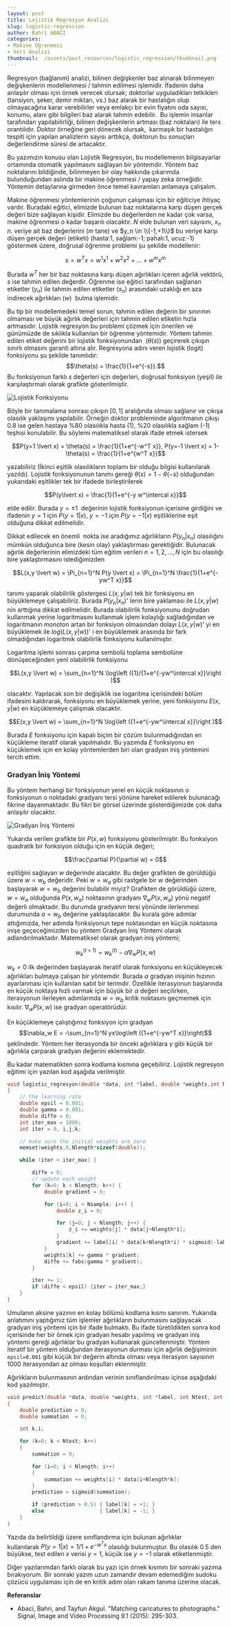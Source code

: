 ```yaml
---
layout: post
title: Lojistik Regresyon Analizi
slug: logistic-regression
author: Bahri ABACI
categories:
- Makine Öğrenmesi
- Veri Analizi
thumbnail:  /assets/post_resources/logistic_regression/thumbnail.png
---
```


Regresyon (bağlanım) analizi, bilinen değişkenler baz alınarak bilinmeyen değişkenlerin modellenmesi / tahmin edilmesi işlemidir.
İfadenin daha anlaşılır olması için örnek verecek olursak; doktorlar uyguladıkları tetkikleri (tansiyon, şeker, demir miktarı, vs.) baz alarak bir hastalığın olup olmayacağına karar verebilirler veya emlakçı bir evin fiyatını oda sayısı, konumu, alanı gibi bilgileri baz alarak tahmin edebilir.  Bu işlemin insanlar tarafından yapılabilirliği, bilinen değişkenlerin artması (baz noktaları) ile ters orantılıdır. Doktor örneğine geri dönecek olursak,  karmaşık bir hastalığın tespiti için yapılan analizlerin sayısı arttıkça, doktorun bu sonuçları değerlendirme süresi de artacaktır.  

<!--more-->
  
Bu yazımızın konusu olan Lojistik Regresyon, bu modellemenin bilgisayarlar ortamında otomatik yapılmasını sağlayan bir yöntemdir.
Yöntem baz noktalarını bildiğinde, bilinmeyen bir olay hakkında çıkarımda bulunduğundan aslında bir makine öğrenmesi / yapay zeka
örneğidir. Yöntemin detaylarına girmeden önce temel kavramları anlamaya çalışalım.  
  
Makine öğrenmesi yöntemlerinin çoğunun çalışması için bir eğiticiye ihtiyaç vardır. Buradaki eğitici, elimizde bulunan baz noktalarına karşı düşen gerçek değeri bize sağlayan kişidir. Elimizde bu değerlerden ne kadar çok varsa, makine öğrenmesi o kadar başarılı olacaktır. $N$ elde bulunan veri sayısını, $x_n$ $n$. veriye ait baz değerlerini ($m$ tane) ve $y_n \in \\{-1,+1\\}$ bu veriye karşı düşen gerçek değeri (etiketi) (hasta:1, sağlam:-1; pahalı:1, ucuz:-1) göstermek üzere, doğrusal öğrenme problemi şu şekilde modellenir: 

$$s=w^T x = w^1x^1+w^2x^2+...+w^mx^m$$

Burada $w^T$ her bir baz noktasına karşı düşen ağırlıkları içeren ağırlık vektörü, $s$ ise tahmin edilen değerdir. Öğrenme ise eğitici tarafından sağlanan etiketler ($y_n$) ile tahmin edilen etiketler ($s_n$) arasındaki uzaklığı en aza indirecek
ağırlıkları ($w$)  bulma işlemidir.
  
Bu tip bir modellemedeki temel sorun, tahmin edilen değerin bir sınırının olmaması ve büyük ağırlık değerleri için tahmin edilen etiketin hızla artmasıdır. Lojistik regresyon bu problemi çözmek için önerilen ve günümüzde de sıklıkla kullanılan bir öğrenme yöntemidir. Yöntem tahmin edilen etiket değerini bir lojistik fonksiyonundan  ($\theta(s)$) geçirerek çıkışın sınırlı olmasını garanti altına alır. Regresyona adını veren lojistik (logit) fonksiyonu şu şekilde tanımlıdır: $$\theta(s) = \frac{1}{1+e^{-s}}.$$ Bu fonksiyonun farklı $s$ değerleri için değerleri, doğrusal fonksiyon (yeşil) ile karşılaştırmalı olarak grafikte gösterilmiştir.  
  
![Lojistik Fonksiyonu][logistic]
  
Böyle bir tanımalama sonrası çıkışın $\left[0,1\right]$ aralığında olması sağlanır ve çıkışa olasılık yaklaşımı yapılabilir. Örneğin doktor probleminde algoritmanın çıkışı 0.8 ise gelen hastaya %80 olasılıkla hasta (1), %20 olasılıkla sağlam (-1) teşhisi konulabilir. Bu söylemi matematiksel olarak ifade etmek istersek 

$$P(y=1 \lvert x) = \theta(s) = \frac{1}{1+e^{-w^T x}}, P(y=-1 \lvert x) = 1-\theta(s) = \frac{1}{1+e^{w^T x}}$$ 

yazabiliriz (İkinci eşitlik olasılıkların toplamı bir olduğu bilgisi kullanılarak yazıldı). Lojistik fonksiyonunun tanımı gereği $\theta(s)=1-\theta(-s)$ olduğundan yukarıdaki eşitlikler tek bir ifadede birleştirilerek 

$$P(y\lvert x) = \frac{1}{1+e^{-y w^\intercal x}}$$

elde edilir. Burada $y=\pm 1$  değerinin lojistik fonksiyonun içerisine girdiğini ve ifadenin $y=1$ için $P(y=1 \lvert x)$, $y=-1$ için $P(y=-1 \lvert x)$ eşitliklerine eşit olduğuna dikkat edilmelidir.

Dikkat edilecek en önemli  nokta ise aradığımız ağırlıkların $P(y_n \lvert x_n)$ olasılığını mümkün olduğunca bire (kesin olay) yaklaştırması gerektiğidir. Bulunacak ağırlık değerlerinin elimizdeki tüm eğitim verileri $n=1,2,\dots,N$ için bu olasılığı bire yaklaştırmasını istediğimizden 

$$L(x,y \lvert w) = \Pi_{n=1}^N P(y \lvert x) = \Pi_{n=1}^N \frac{1}{1+e^{-yw^T x}}$$

tanımı yaparak olabilirlik göstergesi $L(x,y \lvert w)$ tek bir fonksiyonu en büyüklemeye çalışabiliriz. Burada $P(y_n \lvert x_n)$' lerin bire
yaklaması ile $L(x,y \lvert w)$ nin arttığına dikkat edilmelidir. Burada olabilirlik fonksiyonunu doğrudan kullanmak yerine logaritmasını
kullanmak işlem kolaylığı sağladığından ve logaritmanın monoton artan bir fonksiyon olmasından dolayı $L(x,y \lvert w)$' yi en büyüklemek ile $log(L(x,y \lvert w) )$' i en büyüklemek arasında bir fark olmadığından logaritmik olabilirlik fonksiyonu kullanılmıştır.  
  
Logaritma işlemi sonrası çarpma sembolü toplama sembolüne dönüşeceğinden yeni olabilirlik fonksiyonu 

$$L(x,y \lvert w) = \sum_{n=1}^N \log\left ({1}/{1+e^{-yw^\intercal x}}\right )$$

olacaktır. Yapılacak son bir değişiklik ise logaritma içerisindeki bölüm ifadesini kaldırarak, fonksiyonu en büyüklemek yerine, yeni fonksiyonu $E(x,y \lvert w)$ en küçüklemeye çalışmak olacaktır.

$$E(x,y \lvert w) = \sum_{n=1}^N \log\left ({1+e^{-yw^\intercal x}}\right )$$

Burada $E$ fonksiyonu için kapalı biçim bir çözüm bulunmadığından en küçükleme iteratif olarak yapılmalıdır. Bu yazımda $E$ fonksiyonu en küçüklemek için en kolay yöntemlerden biri olan gradyan iniş yöntemini tercih ettim. 

### Gradyan İniş Yöntemi

Bu yöntem herhangi bir fonksiyonun yerel en küçük noktasının o fonksiyonun o noktadaki gradyanı tersi yönüne hareket edilerek bulunacağı fikrine dayanmaktadır. Bu fikri bir görsel üzerinde gösterdiğimizde çok daha anlaşılır olacaktır. 

![Gradyan İniş Yöntemi][gradient_descent]

Yukarıda verilen grafikte bir $P(x,w)$ fonksiyonu gösterilmiştir. Bu fonksiyon quadratik bir fonksiyon olduğu için en küçük değeri;

$$\frac{\partial P}{\partial w} = 0$$

eşitliğini sağlayan $w$ değerinde alacaktır. Bu değer grafikten de görüldüğü üzere $w=w_b$ değeridir. Peki $w=w_a$ gibi rastgele bir $w$ değerinden başlayarak $w=w_b$ değerini bulabilir miyiz? Grafikten de görüldüğü üzere, $w=w_a$ olduğunda $P(x,w_a)$ noktasının gradyanı $\nabla_w P(x,w_a)$ yönü negatif değerli olmaktadır. Bu durumda gradyanın tersi yönünde ilerlenmesi durumunda $a=w_b$ değerine yaklaşılacaktır. Bu kurala göre adımlar attığımızda, her adımda fonksiyonun tepe noktasından en küçük noktasına inişe geçeceğimizden bu yöntem Gradyan İniş Yöntemi olarak adlandırılmaktadır. Matematiksel olarak gradyan iniş yöntemi;

$$w_k^{(t+1)}=w_k^{(t)}-\alpha \nabla_w P(x,w)$$

$w_k=0$ ilk değerinden başlayarak iteratif olarak fonksiyonu en küçükleyecek ağırlıkları bulmaya çalışan bir yöntemdir. Burada $\alpha$ gradyan inişinin hızının ayarlanması için kullanılan sabit bir terimdir. Özellikle iterasyonun başlarında en küçük noktaya hızlı varmak için büyük bir $\alpha$ değeri seçilirken, iterasyonun ilerleyen adımlarında $w=w_b$ kritik noktasını geçmemek için kısılır. $\nabla_w P(x,w)$ ise gradyan operatörüdür.

En küçüklemeye çalıştığımız fonksiyon için gradyan $$\nabla_w E = -\sum_{n=1}^N yx\log\left ({1+e^{-yw^T x}}\right)$$ şeklindedir. Yöntem her iterasyonda bir önceki ağırlıklara $\gamma$ gibi küçük bir ağırlıkla çarparak gradyan değerini eklemektedir.  

Bu kadar matematikten sonra kodlama kısmına geçebiliriz. Lojistik regresyon eğitimi için yazılan kod aşağıda verilmiştir.  

```c
void logistic_regresyon(double *data, int *label, double *weights,int Nsample,int Nlength) 
{
    // the learning rate
    double epsil = 0.001;
    double gamma = 0.001;
    double diffe = 0;
    int iter_max = 1000;
    int iter = 0, i,j,k;

    // make sure the initial weights are zero
    memset(weights,0,Nlength*sizeof(double));

    while (iter < iter_max) {

        diffe = 0;
        // update each weight
        for (k=0; k < Nlength; k++) {
            double gradient = 0;

            for (i=0; i < Nsample; i++) {
                double z_i = 0;

                for (j=0; j < Nlength; j++) {
                    z_i += weights[j] * data[j+Nlength*i];
                }
                gradient += label[i] * data[k+Nlength*i] * sigmoid(-label[i] * z_i);
            }
            weights[k] += gamma * gradient;
            diffe += fabs(gamma * gradient);
        }

        iter += 1;
        if (diffe < epsil) {iter = iter_max;}
    }
}
```
  
Umulanın aksine yazının en kolay bölümü kodlama kısmı sanırım. Yukarıda anlatımını yaptığımız tüm işlemler ağırlıkların bulunmasını sağlayacak gradyan iniş yöntemi için bir ifade bulmaktı. Bu ifade türetildikten sonra kod içerisinde her bir örnek için gradyan hesabı yapılmış ve gradyan iniş yöntemi gereği ağırlıklar bu gradyan kullanarak güncellenmiştir. Yöntem iteratif bir yöntem olduğundan iterasyonun durması için ağırlık değişiminin `epsil=0.001` gibi küçük bir değerin altında olması veya iterasyon sayısının 1000 iterasyondan az olması koşulları eklenmiştir.

Ağırlıkların bulunmasının ardından verinin sınıflandırılması içinse aşağıdaki kod yazılmıştır.

```c
void predict(double *data, double *weights, int *label, int Ntest, int Nlength) 
{
    double prediction = 0;
    double summation  = 0;

    int k,i;

    for (k=0; k < Ntest; k++) 
    {
        summation = 0;

        for (i=0; i < Nlength; i++) 
        {
            summation += weights[i] * data[i+Nlength*k];
        }
        prediction = sigmoid(summation);

        if (prediction > 0.5) { label[k] = +1; }
        else                  { label[k] = -1; }
    }
}
```

Yazıda da belirtildiği üzere sınıflandırma için bulunan ağırlıklar kullanılarak $P(y=1 \lvert x) = {1}/{1+e^{-w^T x}}$ olasılığı bulunmuştur. Bu olasılık 0.5 den büyükse, test edilen $x$ verisi $y=1$, küçük ise $y=-1$ olarak etiketlenmiştir.  

Diğer yazılarımdan farklı olarak bu yazı için örnek kısmını bir sonraki yazıma bırakıyorum. Bir sonraki yazım uzun zamandır devam edemediğim sudoku çözücü uygulaması için de en kritik adım olan rakam tanıma üzerine olacak.  

**Referanslar**
* Abaci, Bahri, and Tayfun Akgul. "Matching caricatures to photographs." Signal, Image and Video Processing 9.1 (2015): 295-303.

[RESOURCES]: # (List of the resources used by the blog post)
[logistic]: /assets/post_resources/logistic_regression/logistic.png
[gradient_descent]: /assets/post_resources/logistic_regression/gradient_descent.svg

